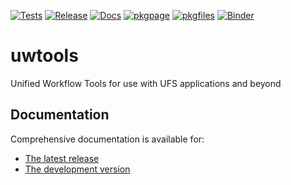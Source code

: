 [![Tests](https://github.com/ufs-community/uwtools/actions/workflows/test.yaml/badge.svg)](https://github.com/ufs-community/uwtools/actions) [![Release](https://github.com/ufs-community/uwtools/actions/workflows/release.yaml/badge.svg)](https://github.com/ufs-community/uwtools/releases) [![Docs](https://readthedocs.org/projects/uwtools/badge/?version=main)](https://uwtools.readthedocs.io/en/main/?badge=main) [![pkgpage](https://anaconda.org/ufs-community/uwtools/badges/version.svg)](https://anaconda.org/ufs-community/uwtools) [![pkgfiles](https://anaconda.org/ufs-community/uwtools/badges/latest_release_date.svg)](https://anaconda.org/ufs-community/uwtools/files) [![Binder](https://mybinder.org/badge_logo.svg)](https://mybinder.org/v2/gh/ufs-community/uwtools/notebooks?labpath=notebooks%2Fexample.ipynb)

# uwtools

Unified Workflow Tools for use with UFS applications and beyond

## Documentation

Comprehensive documentation is available for:

* [The latest release](https://uwtools.readthedocs.io/en/stable/)
* [The development version](https://uwtools.readthedocs.io/en/main/)
